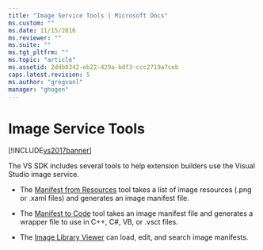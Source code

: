 ```yaml
---
title: "Image Service Tools | Microsoft Docs"
ms.custom: ""
ms.date: 11/15/2016
ms.reviewer: ""
ms.suite: ""
ms.tgt_pltfrm: ""
ms.topic: "article"
ms.assetid: 2ddb0342-eb22-429a-bdf3-ccc2719a7ceb
caps.latest.revision: 5
ms.author: "gregvanl"
manager: "ghogen"
---
```

# Image Service Tools
[!INCLUDE[vs2017banner](../../includes/vs2017banner.md)]

The VS SDK includes several tools to help extension builders use the Visual Studio image service.  
  
-   The [Manifest from Resources](../../extensibility/internals/manifest-from-resources.md) tool takes a list of image resources (.png or .xaml files) and generates an image manifest file.  
  
-   The [Manifest to Code](../../extensibility/internals/manifest-to-code.md) tool takes an image manifest file and generates a wrapper file to use in C++, C#, VB, or .vsct files.  
  
-   The [Image Library Viewer](../../extensibility/internals/image-library-viewer.md) can load, edit, and search image manifests.

